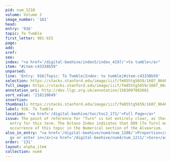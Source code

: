 ```yaml
---
pid: num_1210
volume: Volume 2
image_number: '181'
head:
entry: '916'
topic: To Tumble
first_letter: 901-925
page:
add:
xref:
see:
index: "<a href='/digital-beehive/index5/index_4197/'>to tumble</a>"
item: "#item-c43338b59"
unparsed:
line: 'Entry: 916|Topic: To Tumble|Index: to tumble|#item-c43338b59'
selection: https://stacks.stanford.edu/image/iiif/fm855tg5659/1607_0648/387,649,2868,178/full/0/default.jpg
full_image: https://stacks.stanford.edu/image/iiif/fm855tg5659/1607_0648/full/full/0/default.jpg
annotation_uri: http://dev.llgc.org.uk/annotation/1583097882681
sort_value: '218110649'
insertion:
thumbnail: https://stacks.stanford.edu/image/iiif/fm855tg5659/1607_0648/387,649,600,180/250,/0/default.jpg
label: 916. To Tumble
location: "<a href='/digital-beehive/toc/toc2_171/'>Full Page</a>"
issue: The point of reference for "Turn" is not entirely clear, as there is no alphabetical
  entry for this term. The Octavo Index indicates that 889 [To Turn] may be the earliest
  occurrence of this topic in the Numerical section of the Alvearium.
also_in_entry: "<a href='/digital-beehive/num4/num_1208/'>Proportion</a>|<a href='/digital-beehive/num4/num_1209/'>To
  go or enter in</a>|<a href='/digital-beehive/num4/num_1211/'>Sore</a>|<a href='/digital-beehive/num4/num_1212/'>Swelling</a>"
order: '131'
layout: alpha_item
collection: num4
---
```

